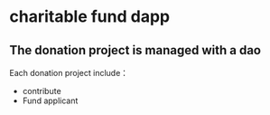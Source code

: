 # charitable fund dapp

## The donation project is managed with a dao

Each donation project include：
- contribute  
- Fund applicant  

